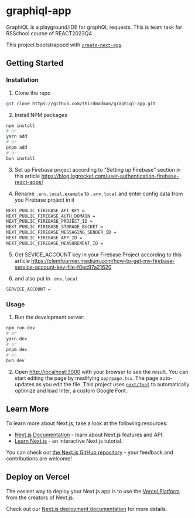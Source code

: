 # graphiql-app

GraphiQL is a playground/IDE for graphQL requests. This is team task for RSSchool course of REACT2023Q4

This project bootstrapped with [`create-next-app`](https://github.com/vercel/next.js/tree/canary/packages/create-next-app).


## Getting Started


### Installation

1. Clone the repo

```sh
git clone https://github.com/thirdmadman/graphiql-app.git
```

2. Install NPM packages

```sh
npm install
# or
yarn add
# or
pnpm add
# or
bun install
```

3. Set up Firebase project according to "Setting up Firebase" section in this article https://blog.logrocket.com/user-authentication-firebase-react-apps/

4. Rename `.env.local.example` to `.env.local` and enter config data from you Firebase project in it

```sh
NEXT_PUBLIC_FIREBASE_API_KEY =
NEXT_PUBLIC_FIREBASE_AUTH_DOMAIN =
NEXT_PUBLIC_FIREBASE_PROJECT_ID =
NEXT_PUBLIC_FIREBASE_STORAGE_BUCKET = 
NEXT_PUBLIC_FIREBASE_MESSAGING_SENDER_ID =
NEXT_PUBLIC_FIREBASE_APP_ID =
NEXT_PUBLIC_FIREBASE_MEASUREMENT_ID =
```

5. Get SEVICE_ACCOUNT key in your Firebase Project according to this article https://clemfournier.medium.com/how-to-get-my-firebase-service-account-key-file-f0ec97a21620

6.  and also put in `.env.local`

```sh
SERVICE_ACCOUNT =
```


### Usage
1. Run the development server:

```sh
npm run dev
# or
yarn dev
# or
pnpm dev
# or
bun dev
```

2. Open [http://localhost:3000](http://localhost:3000) with your browser to see the result. You can start editing the page by   modifying `app/page.tsx`. The page auto-updates as you edit the file. This project uses [`next/font`](https://nextjs.org/docs/basic-features/font-optimization) to automatically optimize and load Inter, a custom Google Font.


## Learn More

To learn more about Next.js, take a look at the following resources:

- [Next.js Documentation](https://nextjs.org/docs) - learn about Next.js features and API.
- [Learn Next.js](https://nextjs.org/learn) - an interactive Next.js tutorial.

You can check out [the Next.js GitHub repository](https://github.com/vercel/next.js/) - your feedback and contributions are welcome!


## Deploy on Vercel

The easiest way to deploy your Next.js app is to use the [Vercel Platform](https://vercel.com/new?utm_medium=default-template&filter=next.js&utm_source=create-next-app&utm_campaign=create-next-app-readme) from the creators of Next.js.

Check out our [Next.js deployment documentation](https://nextjs.org/docs/deployment) for more details.

